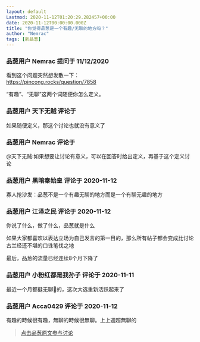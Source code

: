 ```yaml
---
layout: default
Lastmod: 2020-11-12T01:20:29.282457+00:00
date: 2020-11-12T00:00:00.000Z
title: "你觉得品葱是一个有趣/无聊的地方吗？"
author: "Nemrac"
tags: [新品葱]
---
```



### 品葱用户 **Nemrac** 提问于 11/12/2020
    
看到这个问题突然想发散一下：  
https://pincong.rocks/question/7858  
  
“有趣”、“无聊”这两个词随便你怎么定义。
    
                

### 品葱用户 **天下无贼** 评论于 
        
如果随便定义，那这个讨论也就没有意义了
        
                

### 品葱用户 **Nemrac** 评论于 
        
@天下无贼:如果想要让讨论有意义，可以在回答时给出定义，再基于这个定义讨论
        
                

### 品葱用户 **黑暗秦始皇** 评论于 2020-11-12
        
寡人抢沙发：品葱不是一个有趣无聊的地方而是一个有聊无趣的地方
        
                

### 品葱用户 **江泽之民** 评论于 2020-11-12
        
你说了什么，做了什么，品葱就是什么  
  
如果大家都喜欢以表达立场为自己发言的第一目的，那么所有帖子都会变成比讨论古兰经还不堪的口诛笔伐之地  
  
最后，品葱的流量已经连续8个月下降了
        
                

### 品葱用户 **小粉红都是我孙子** 评论于 2020-11-11
        
最近一个月都挺无聊🥱的，这次大选重新活跃起来了
        
                

### 品葱用户 **Acca0429** 评论于 2020-11-12
        
有趣的時候很有趣，無聊的時候很無聊。上上週超無聊的
        
                





> [点击品葱原文参与讨论](https://pincong.rocks/question/33389)

